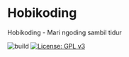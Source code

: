 # Hobikoding

Hobikoding - Mari ngoding sambil tidur

![build](https://github.com/saefullohmaslul/saefullohmaslul.github.io/workflows/build/badge.svg?branch=blog) [![License: GPL v3](https://img.shields.io/badge/License-GPLv3-blue.svg)](https://www.gnu.org/licenses/gpl-3.0)
